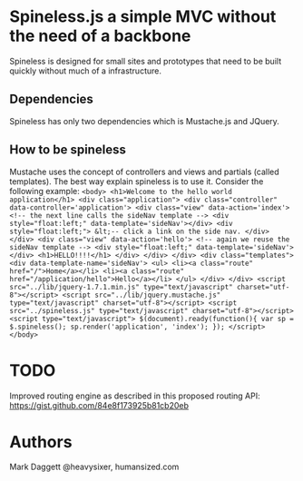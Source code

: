 Spineless.js a simple MVC without the need of a backbone
=========

Spineless is designed for small sites and prototypes that need to be built quickly without much of a infrastructure. 

Dependencies
------------
Spineless has only two dependencies which is Mustache.js and JQuery.

How to be spineless
-------------------

Mustache uses the concept of controllers and views and partials (called templates). The best way explain spineless is to use it. Consider the following example:
`
      <body>
        <h1>Welcome to the hello world application</h1>
        <div class="application">
          <div class="controller" data-controller='application'>
            <div class="view" data-action='index'>
              <!-- the next line calls the sideNav template -->
              <div style="float:left;" data-template='sideNav'></div>
              <div style="float:left;">
                 &lt;-- click a link on the side nav.
              </div>
            </div>
            <div class="view" data-action='hello'>
              <!-- again we reuse the sideNav template -->
              <div style="float:left;" data-template='sideNav'></div>
              <h1>HELLO!!!!</h1>
            </div>
          </div>
        </div>
        <div class="templates">
          <div data-template-name='sideNav'>
            <ul>
              <li><a class="route" href="/">Home</a></li>
              <li><a class="route" href="/application/hello">Hello</a></li>
            </ul>
          </div>
        </div>
        <script src="../lib/jquery-1.7.1.min.js" type="text/javascript" charset="utf-8"></script>
        <script src="../lib/jquery.mustache.js" type="text/javascript" charset="utf-8"></script>
        <script src="../spineless.js" type="text/javascript" charset="utf-8"></script>
        <script type="text/javascript">
          $(document).ready(function(){
            var sp = $.spineless();
            sp.render('application', 'index');
          });
        </script>
      </body>
`

TODO
====
Improved routing engine as described in this proposed routing API:
https://gist.github.com/84e8f173925b81cb20eb

Authors
=======

Mark Daggett @heavysixer, humansized.com
